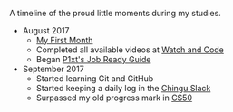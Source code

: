 A timeline of the proud little moments during my studies.

* August 2017
  * [My First Month](http://www.webeloo.com/2017/09/month-1-beginning-my-dedicated-studies-of-web-development/)
  * Completed all available videos at [Watch and Code](https://watchandcode.com/)
  * Began [P1xt's Job Ready Guide](https://github.com/P1xt/p1xt-guides/blob/master/job-ready.md)
* September 2017
  * Started learning Git and GitHub
  * Started keeping a daily log in the [Chingu Slack](https://chingucentral.slack.com)
  * Surpassed my old progress mark in [CS50](https://www.edx.org/course/introduction-computer-science-harvardx-cs50x)
